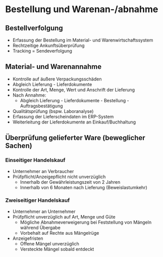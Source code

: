 # Bestellung und Warenan-/abnahme

## Bestellverfolgung
- Erfassung der Bestellung im Material- und Warenwirtschaftssystem
- Rechtzeitige Ankunftsüberprüfung
- Tracking = Sendeverfolgung

## Material- und Warenannahme
- Kontrolle auf äußere Verpackungsschäden
- Abgleich Lieferung - Lieferdokumente
- Kontrolle der Art, Menge, Wert und Anschrift der Lieferung
- Nach Annahme:
  - Abgleich Lieferung - Lieferdokumente - Bestellung - Auftragsbestätigung
- Qualitätsprüfung (bspw. Laboranalyse)
- Erfassung der Lieferscheindaten im ERP-System
- Weiterleitung der Lieferdokumente an Einkauf/Buchhaltung

## Überprüfung gelieferter Ware (beweglicher Sachen)

### Einseitiger Handelskauf
- Unternehmer an Verbraucher
- Prüfpflicht/Anzeigepflicht nicht unverzüglich
  - Innerhalb der Gewährleistungszeit von 2 Jahren
  - Innerhalb von 6 Monaten nach Lieferung (Beweislastumkehr)

### Zweiseitiger Handelskauf
- Unternehmer an Unternehmer
- Prüfpflicht unverzüglich auf Art, Menge und Güte
  - Mögliche Abnahmeverweigerung bei Feststellung von Mängeln während Übergabe
  - Vorbehalt auf Rechte aus Mängelrüge
- Anzeigefristen
  - Offene Mängel unverzüglich
  - Versteckte Mängel sobald entdeckt
